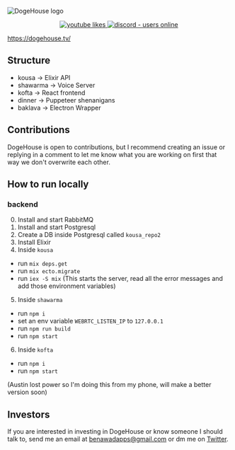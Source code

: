 ![DogeHouse logo](/dogehouse-github.png "DogeHouse")

<p align="center">
  <a href="https://www.youtube.com/watch?v=hy-EhJ_tTQo&t" target="_blank">
    <img src="https://img.shields.io/youtube/likes/hy-EhJ_tTQo?style=for-the-badge" alt="youtube likes" />
  </a>
  <a href="https://discord.gg/wCbKBZF9cV">
    <img src="https://img.shields.io/discord/810571477316403233?style=for-the-badge" alt="discord - users online" />
  </a>
</p>

https://dogehouse.tv/

## Structure

- kousa -> Elixir API
- shawarma -> Voice Server
- kofta -> React frontend
- dinner -> Puppeteer shenanigans
- baklava -> Electron Wrapper

## Contributions

DogeHouse is open to contributions, but I recommend creating an issue or replying in a comment to let me know what you are working on first that way we don't overwrite each other.

## How to run locally

### backend

0. Install and start RabbitMQ
1. Install and start Postgresql
2. Create a DB inside Postgresql called `kousa_repo2`
3. Install Elixir
4. Inside `kousa` 
- run `mix deps.get`
- run `mix ecto.migrate`
- run `iex -S mix` (This starts the server, read all the error messages and add those environment variables)
5. Inside `shawarma`
- run `npm i`
- set an env variable `WEBRTC_LISTEN_IP` to `127.0.0.1`
- run `npm run build`
- run `npm start`
6. Inside `kofta`
- run `npm i`
- run `npm start`

(Austin lost power so I'm doing this from my phone, will make a better version soon)

## Investors

If you are interested in investing in DogeHouse or know someone I should talk to, send me an email at benawadapps@gmail.com or dm me on [Twitter](https://twitter.com/benawad).
